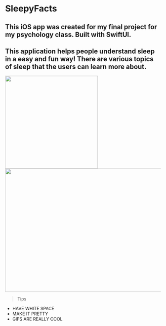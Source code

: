 # SleepyFacts
## This iOS app was created for my final project for my psychology class. Built with SwiftUI.
## This application helps people understand sleep in a easy and fun way! There are various topics of sleep that the users can learn more about.

<p float="left">
  <img src="mFI23CxCzs.gif" width="300 height = "400">
  <img src="xcode.gif" width="645" height = "400">
</p>


> Tips

- HAVE WHITE SPACE
- MAKE IT PRETTY
- GIFS ARE REALLY COOL

